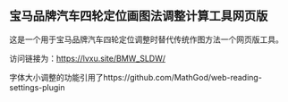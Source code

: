 ## 宝马品牌汽车四轮定位画图法调整计算工具网页版

这是一个用于宝马品牌汽车四轮定位调整时替代传统作图方法一个网页版工具。

访问链接为：https://lvxu.site/BMW_SLDW/

字体大小调整的功能引用了https://github.com/MathGod/web-reading-settings-plugin
